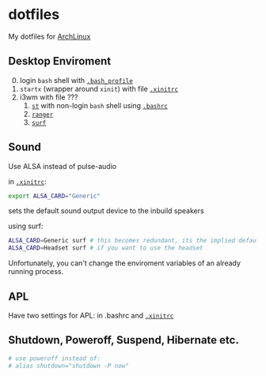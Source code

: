 # dotfiles
My dotfiles for [ArchLinux]

## Desktop Enviroment

0. login `bash` shell with [`.bash_profile`]
1. `startx` (wrapper around `xinit`) with file [`.xinitrc`]
2. i3wm with file ???
   1. [`st`] with non-login `bash` shell using [`.bashrc`] 
   3. [`ranger`] 
   4. [`surf`]

[ArchLinux]: http://archlinux.org/
[`.xinitrc`]: ./home/.xinitrc
[`.bashrc`]: ./home/.bashrc
[`.bash_profile`]: ./home/.bash_profile
[`st`]: https://st.suckless.org/
[`surf`]: https://surf.suckless.org/
[`ranger`]: https://ranger.github.io/

## Sound

Use ALSA instead of pulse-audio  

in [`.xinitrc`]:
```sh
export ALSA_CARD="Generic"
```
sets the default sound output device to the inbuild speakers  

using surf:

```sh
ALSA_CARD=Generic surf # this becomes redundant, its the implied default
ALSA_CARD=Headset surf # if you want to use the headset
```

Unfortunately, you can't change the enviroment variables of an already running process.

## APL

Have two settings for APL: in .bashrc and [`.xinitrc`]

## Shutdown, Poweroff, Suspend, Hibernate etc.

```sh
# use poweroff instead of:
# alias shutdown="shutdown -P now"
```
